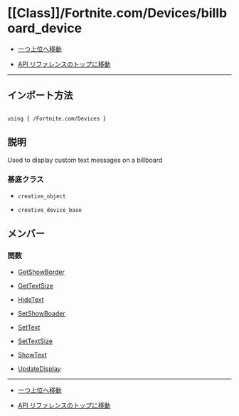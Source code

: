 # [[Class]]/Fortnite.com/Devices/billboard_device

- [一つ上位へ移動](../main.md)

- [API リファレンスのトップに移動](/main.md)

---

## インポート方法

```verse

using { /Fortnite.com/Devices }

```

## 説明

 Used to display custom text messages on a billboard

### 基底クラス

- `creative_object`

- `creative_device_base`

## メンバー

### 関数

- [GetShowBorder](./F_GetShowBorder/main.md)

- [GetTextSize](./F_GetTextSize/main.md)

- [HideText](./F_HideText/main.md)

- [SetShowBoader](./F_SetShowBoader/main.md)

- [SetText](./F_SetText/main.md)

- [SetTextSize](./F_SetTextSize/main.md)

- [ShowText](./F_ShowText/main.md)

- [UpdateDisplay](./F_UpdateDisplay/main.md)

---

- [一つ上位へ移動](../main.md)

- [API リファレンスのトップに移動](/main.md)
